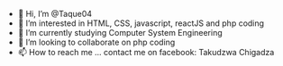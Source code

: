 - 👋 Hi, I’m @Taque04
- 👀 I’m interested in HTML, CSS, javascript, reactJS and php coding
- 🌱 I’m currently studying Computer System Engineering
- 💞️ I’m looking to collaborate on php coding 
- 📫 How to reach me ... contact me on facebook: Takudzwa Chigadza

<!---
Taque04/Taque04 is a ✨ special ✨ repository because its `README.md` (this file) appears on your GitHub profile.
You can click the Preview link to take a look at your changes.
--->
